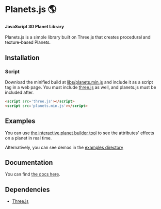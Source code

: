 # Planets.js 🌎


#### JavaScript 3D Planet Library ###

Planets.js is a simple library built on Three.js that creates procedural and texture-based Planets.

## Installation


### Script

Download the minified build at [libs/planets.min.js](https://github.com/IDEO-coLAB/Planets.js/src/planets.min.js) and include it as a script tag in a web page. You must include [three.js](https://threejs.org/) as well, and planets.js must be included after. 

```html
<script src='three.js'></script>
<script src='planets.min.js'></script>
```
 
## Examples

You can use [the interactive planet builder tool](https://github.com/IDEO-coLAB/Planets.js/builder.html) to see the attributes' effects  on a planet in real time.

Alternatively, you can see demos in the [examples directory](https://github.com/IDEO-coLAB/Planets.js/examples/)

## Documentation

You can find [the docs here](https://github.com/IDEO-coLAB/Planets.js/wiki).

## Dependencies

* [Three.js](https://threejs.org/)